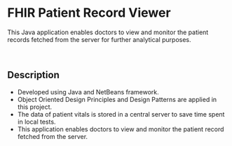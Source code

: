 # FHIR Patient Record Viewer
This Java application enables doctors to view and monitor the patient records fetched from the server for further analytical purposes. 

<br/>

## Description 
- Developed using Java and NetBeans framework.
- Object Oriented Design Principles and Design Patterns are applied in this project. 
- The data of patient vitals is stored in a central server to save time spent in local tests.
- This application enables doctors to view and monitor the patient record fetched from the server. 


